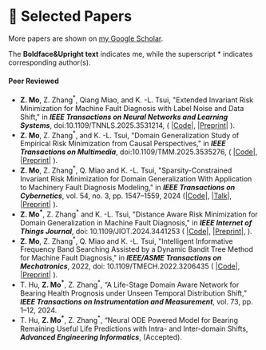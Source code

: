 
# 📄 Selected Papers

More papers are shown on [my Google Scholar](https://scholar.google.com/citations?user=SCHOLAR_ID&user=RsGM6Z0AAAAJ).

The **Boldface&Upright text** indicates me, 
while the superscript * indicates corresponding author(s).

#### Peer Reviewed
- **Z. Mo**, Z. Zhang<sup>*</sup>, Qiang Miao, and K. -L. Tsui, "Extended Invariant Risk 
   Minimization for Machine Fault Diagnosis with Label Noise and Data Shift," in **_IEEE Transactions 
   on Neural Networks and Learning Systems_**, doi:10.1109/TNNLS.2025.3531214,
   ( |[Code](https://github.com/mozhenling/doge-eirm)|, 
   |[Preprint](https://www.researchgate.net/publication/387962408_Extended_Invariant_Risk_Minimization_for_Machine_Fault_Diagnosis_with_Label_Noise_and_Data_Shift#fullTextFileContent)|
).
- **Z. Mo**, Z. Zhang<sup>*</sup>, and K. -L. Tsui, "Domain Generalization Study of Empirical 
   Risk Minimization from Causal Perspectives," in **_IEEE Transactions on Multimedia_**, doi:10.1109/TMM.2025.3535276,
   ( |[Code](https://github.com/mozhenling/doge-erm)|,
   |[Preprint](https://www.researchgate.net/publication/385903122_Domain_Generalization_Study_of_Empirical_Risk_Minimization_from_Causal_Perspectives#fullTextFileContent)|
).
- **Z. Mo**, Z. Zhang<sup>*</sup>, Q. Miao and K. -L. Tsui, "Sparsity-Constrained Invariant Risk
   Minimization for Domain Generalization With Application to Machinery Fault 
   Diagnosis Modeling," in **_IEEE Transactions on Cybernetics_**, 
   vol. 54, no. 3, pp. 1547–1559, 2024 
   (|[Code](https://github.com/mozhenling/doge-lifeisgood/blob/master/algorithms/classes/SCIRM.py)|,
   |[Talk](https://www.bilibili.com/video/BV1fd4y1b77i/?spm_id_from=333.1007.top_right_bar_window_history.content.click&vd_source=7ec78d4a4fb9dcc467238e0b1dcb2ca9)|, 
   |[Preprint](https://www.researchgate.net/publication/365500131_Sparsity-Constrained_Invariant_Risk_Minimization_for_Domain_Generalization_with_Application_to_Machinery_Fault_Diagnosis_Modeling?_sg%5B0%5D=k9pVbfF_OOnLBooo8c9IxlhNMaZp6hw6Sc_Fxhlz5fx4pmCGTjm3eTbmcz4Wv1XZs__rIsjviUEnLBsLT6kSejU-Jj0BTA30RBle-Bq3.s0EesjA7HIIcmV60Qcx3IK_NL8R2XdpiOgGqU1fwzCR3Vh5M9zrczuKHpw6EPkjqKINjR9G3FvOvjsjInjEMcw&_tp=eyJjb250ZXh0Ijp7ImZpcnN0UGFnZSI6ImhvbWUiLCJwYWdlIjoicHJvZmlsZSIsInBvc2l0aW9uIjoicGFnZUNvbnRlbnQifX0#fullTextFileContent)|
).
- **Z. Mo<sup>*</sup>**, Z. Zhang<sup>*</sup> and K. -L. Tsui, "Distance Aware Risk Minimization for Domain 
  Generalization in Machine Fault Diagnosis," in **_IEEE Internet of Things Journal_**, 
  doi: 10.1109/JIOT.2024.3441253 (
  |[Code](https://github.com/mozhenling/doge-darm)|, 
  |[Preprint](https://www.researchgate.net/publication/382917575_Distance_Aware_Risk_Minimization_for_Domain_Generalization_in_Machine_Fault_Diagnosis#fullTextFileContent)|,
).
- **Z. Mo**, Z. Zhang<sup>*</sup>, Q. Miao and K. -L. Tsui, "Intelligent Informative 
   Frequency Band Searching Assisted by a Dynamic Bandit Tree Method 
   for Machine Fault Diagnosis," in **_IEEE/ASME Transactions on Mechatronics_**, 
   2022, doi: 10.1109/TMECH.2022.3206435 (
  |[Code](https://github.com/mozhenling/dbtree)|, 
  |[Preprint](https://www.researchgate.net/publication/363469478_Intelligent_Informative_Frequency_Band_Searching_Assisted_by_A_Dynamic_Bandit_Tree_Method_for_Machine_Fault_Diagnosis?_sg%5B0%5D=GWXvbjJ7xv3SlTIQMOVRGNDP_P-gjATIhaNpsJHucsG9kcyMeH6McglZpWMNyyu2kS-eBoow4VI7xtBEaLrb740j5m6FD6mdJTSZVXUh.10OhHx1aHZ8wFjEg2fdnBfG8AXrUQwp8folxaJqwqlNDcPkDpo3VZqOtmjsiU6IvLrWjlmQiAeEvLfR2dvdQaA&_tp=eyJjb250ZXh0Ijp7ImZpcnN0UGFnZSI6ImhvbWUiLCJwYWdlIjoicHJvZmlsZSIsInBvc2l0aW9uIjoicGFnZUNvbnRlbnQifX0#fullTextFileContent)|
).
- T. Hu, **Z. Mo<sup>*</sup>**, Z. Zhang<sup>*</sup>, “A Life-Stage Domain Aware Network for Bearing 
  Health Prognosis under Unseen Temporal Distribution Shift,” **_IEEE Transactions
  on Instrumentation and Measurement_**, vol. 73, pp. 1–12, 2024.
- T. Hu, **Z. Mo<sup>*</sup>**, Z. Zhang<sup>*</sup>, “Neural ODE Powered Model for Bearing Remaining 
  Useful Life Predictions with Intra- and Inter-domain Shifts, **_Advanced Engineering Informatics_**, (Accepted).